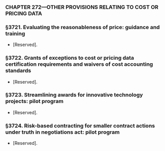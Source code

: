 ### **CHAPTER 272—OTHER PROVISIONS RELATING TO COST OR PRICING DATA**

### §3721. Evaluating the reasonableness of price: guidance and training
* [Reserved].

### §3722. Grants of exceptions to cost or pricing data certification requirements and waivers of cost accounting standards
* [Reserved].

### §3723. Streamlining awards for innovative technology projects: pilot program
* [Reserved].

### §3724. Risk-based contracting for smaller contract actions under truth in negotiations act: pilot program
* [Reserved].